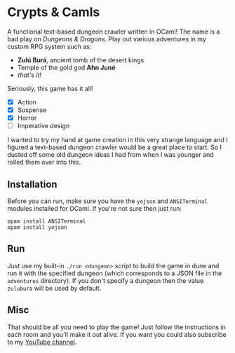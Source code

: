 # Crypts & Camls
A functional text-based dungeon crawler written in OCaml! The name is a bad play on *Dungeons & Dragons*. Play out various adventures in my custom RPG system such as:
* **Zulú Burá**, ancient tomb of the desert kings
* Temple of the gold god **Ahn Juné**
* *that's it!*

Seriously, this game has it all!
* [x] Action
* [x] Suspense
* [x] Horror
* [ ] Imperative design

I wanted to try my hand at game creation in this very strange language and I figured a text-based dungeon crawler would be a great place to start. So I dusted off some old dungeon ideas I had from when I was younger and rolled them over into this.

## Installation
Before you can run, make sure you have the `yojson` and `ANSITerminal` modules installed for OCaml. If you're not sure then just run:
```
opam install ANSITerminal
opam install yojson
```

## Run
Just use my built-in `./run <dungeon>` script to build the game in dune and run it
with the specified dungeon (which corresponds to a JSON file in the `adventures` directory). If you don't specify a dungeon then the value `zulubura` will be used by default.

 ## Misc
 That should be all you need to play the game! Just follow the instructions in each room and you'll make it out alive. If you want you could also subscribe to my [YouTube channel](https://youtube.com/alexlugo).
